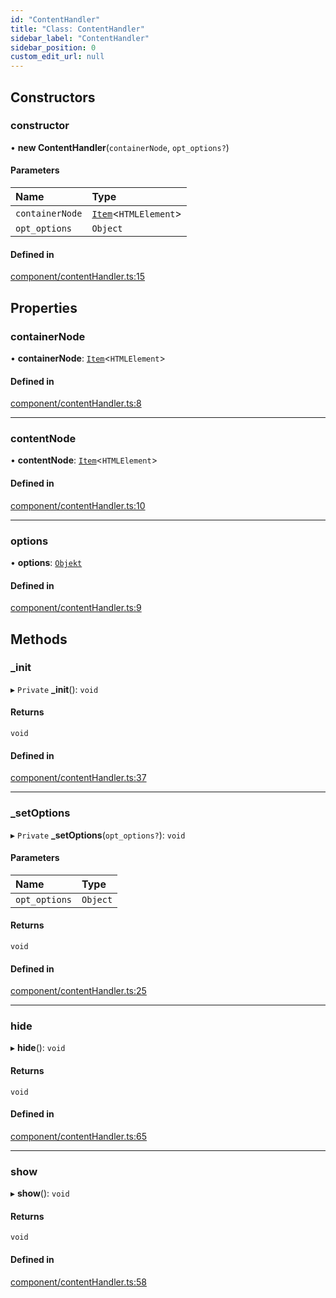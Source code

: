 ```yaml
---
id: "ContentHandler"
title: "Class: ContentHandler"
sidebar_label: "ContentHandler"
sidebar_position: 0
custom_edit_url: null
---
```


## Constructors

### constructor

• **new ContentHandler**(`containerNode`, `opt_options?`)

#### Parameters

| Name | Type |
| :------ | :------ |
| `containerNode` | [`Item`](Item.md)<`HTMLElement`\> |
| `opt_options` | `Object` |

#### Defined in

[component/contentHandler.ts:15](https://bitbucket.org/siposdani87/sui-js/src/5c73bef/src/component/contentHandler.ts#lines-15)

## Properties

### containerNode

• **containerNode**: [`Item`](Item.md)<`HTMLElement`\>

#### Defined in

[component/contentHandler.ts:8](https://bitbucket.org/siposdani87/sui-js/src/5c73bef/src/component/contentHandler.ts#lines-8)

___

### contentNode

• **contentNode**: [`Item`](Item.md)<`HTMLElement`\>

#### Defined in

[component/contentHandler.ts:10](https://bitbucket.org/siposdani87/sui-js/src/5c73bef/src/component/contentHandler.ts#lines-10)

___

### options

• **options**: [`Objekt`](Objekt.md)

#### Defined in

[component/contentHandler.ts:9](https://bitbucket.org/siposdani87/sui-js/src/5c73bef/src/component/contentHandler.ts#lines-9)

## Methods

### \_init

▸ `Private` **_init**(): `void`

#### Returns

`void`

#### Defined in

[component/contentHandler.ts:37](https://bitbucket.org/siposdani87/sui-js/src/5c73bef/src/component/contentHandler.ts#lines-37)

___

### \_setOptions

▸ `Private` **_setOptions**(`opt_options?`): `void`

#### Parameters

| Name | Type |
| :------ | :------ |
| `opt_options` | `Object` |

#### Returns

`void`

#### Defined in

[component/contentHandler.ts:25](https://bitbucket.org/siposdani87/sui-js/src/5c73bef/src/component/contentHandler.ts#lines-25)

___

### hide

▸ **hide**(): `void`

#### Returns

`void`

#### Defined in

[component/contentHandler.ts:65](https://bitbucket.org/siposdani87/sui-js/src/5c73bef/src/component/contentHandler.ts#lines-65)

___

### show

▸ **show**(): `void`

#### Returns

`void`

#### Defined in

[component/contentHandler.ts:58](https://bitbucket.org/siposdani87/sui-js/src/5c73bef/src/component/contentHandler.ts#lines-58)

